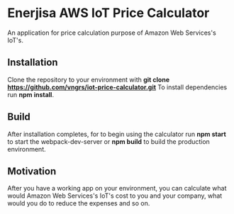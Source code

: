 # Enerjisa AWS IoT Price Calculator

An application for price calculation purpose of Amazon Web Services's IoT's.

## Installation
Clone the repository to your environment with **git clone https://github.com/vngrs/iot-price-calculator.git**
To install dependencies run **npm install**.

## Build
After installation completes, for to begin using the calculator run **npm start** to start the webpack-dev-server or **npm build** to build the production environment.

## Motivation
After you have a working app on your environment, you can calculate what would Amazon Web Services's IoT's cost to you and your company, what would you do to reduce the expenses and so on.